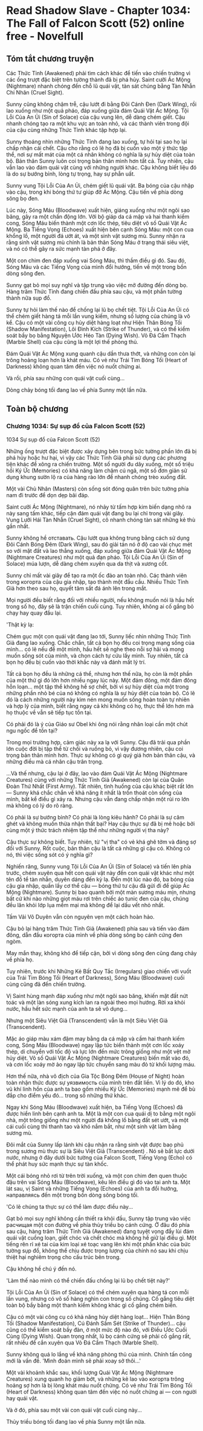 # Read Shadow Slave - Chapter 1034: The Fall of Falcon Scott (52) online free - Novelfull

## Tóm tắt chương truyện

Các Thức Tỉnh (Awakened) phải tìm cách khác để tiến vào chiến trường vì các ống trượt đặc biệt trên tường thành đã bị phá hủy. Saint cưỡi Ác Mộng (Nightmare) nhanh chóng đến chỗ lũ quái vật, tàn sát chúng bằng Tàn Nhẫn Chi Nhãn (Cruel Sight).

Sunny cũng không chậm trễ, cậu lướt đi bằng Đôi Cánh Đen (Dark Wing), rồi lao xuống như một quả pháo, đáp xuống giữa đám Quái Vật Ác Mộng. Tội Lỗi Của An Ủi (Sin of Solace) của cậu vung lên, dễ dàng chém giết. Cậu nhanh chóng tạo ra một khu vực an toàn nhỏ, và các thành viên trong đội của cậu cùng những Thức Tỉnh khác tập hợp lại.

Sunny thoáng nhìn những Thức Tỉnh đang lao xuống, tự hỏi tại sao họ lại chấp nhận cái chết. Cậu cho rằng có lẽ họ đã bị cuốn vào một ý thức tập thể, nơi sự mất mát của một cá nhân không có nghĩa là sự hủy diệt của toàn bộ. Bản thân Sunny luôn coi trọng bản thân mình hơn tất cả. Tuy nhiên, cậu vẫn lao vào đám quái vật cùng với những người khác. Cậu không biết liệu đó là do sự bướng bỉnh, lòng tự trọng, hay sự phẫn uất.

Sunny vung Tội Lỗi Của An Ủi, chém giết lũ quái vật. Ba bóng của cậu nhập vào cậu, trong khi bóng thứ tư giúp đỡ Ác Mộng. Cậu tiến về phía dòng sông bọ đen.

Lúc này, Sóng Máu (Bloodwave) xuất hiện, giáng xuống như một ngôi sao băng, gây ra một chấn động lớn. Với bộ giáp da cá mập và hai thanh kiếm cong, Sóng Máu biến thành một cơn lốc thép, tiêu diệt vô số Quái Vật Ác Mộng. Ba Tiếng Vọng (Echoes) xuất hiện bên cạnh Sóng Máu: một con cua khổng lồ, một người đá ướt át, và một sinh vật sương mù. Sunny nhận ra rằng sinh vật sương mù chính là bản thân Sóng Máu ở trạng thái siêu việt, và nó có thể gây ra sức mạnh tàn phá ở đây.

Một con chim đen đáp xuống vai Sóng Máu, thì thầm điều gì đó. Sau đó, Sóng Máu và các Tiếng Vọng của mình đổi hướng, tiến về một trong bốn dòng sông đen.

Sunny gạt bỏ mọi suy nghĩ và tập trung vào việc mở đường đến dòng bọ. Hàng trăm Thức Tỉnh đang chiến đấu phía sau cậu, và một phần tường thành nữa sụp đổ.

Sunny tự hỏi làm thế nào để chống lại lũ bọ chết tiệt. Tội Lỗi Của An Ủi có thể chém giết hàng tá mỗi lần vung kiếm, nhưng số lượng của chúng là vô kể. Cậu có một vài công cụ hủy diệt hàng loạt như Hiện Thân Bóng Tối (Shadow Manifestation), Lôi Đình Kích (Strike of Thunder), và có thể kiểm soát bầy bọ bằng Nguyện Ước Héo Tàn (Dying Wish). Vỏ Đá Cẩm Thạch (Marble Shell) của cậu cũng là một lợi thế phòng thủ.

Đám Quái Vật Ác Mộng xung quanh cậu dần thưa thớt, và những con còn lại trông hoảng loạn hơn là khát máu. Có vẻ như Trái Tim Bóng Tối (Heart of Darkness) không quan tâm đến việc nó nuốt chửng ai.

Và rồi, phía sau những con quái vật cuối cùng...

Dòng chảy bóng tối đang lao về phía Sunny một lần nữa.

## Toàn bộ chương

### Chương 1034: Sự sụp đổ của Falcon Scott (52)

1034 Sự sụp đổ của Falcon Scott (52)

Những ống trượt đặc biệt được xây dựng bên trong bức tường phần lớn đã bị phá hủy hoặc hư hại, vì vậy các Thức Tỉnh Giả phải sử dụng các phương tiện khác để xông ra chiến trường. Một số người đu dây xuống, một số triệu hồi Ký Ức (Memories) có khả năng làm chậm cú ngã, một số đơn giản sử dụng khung sườn lộ ra của hàng rào lớn để nhanh chóng trèo xuống đất.

Một vài Chủ Nhân (Masters) còn sống sót đóng quân trên bức tường phía nam đi trước để dọn dẹp bãi đáp.

Saint cưỡi Ác Mộng (Nightmare), nó nhảy từ tấm hợp kim biến dạng nhô ra này sang tấm khác, tiếp cận đám quái vật đang bu lại chỉ trong vài giây. Vung Lưỡi Hái Tàn Nhẫn (Cruel Sight), cô nhanh chóng tàn sát những kẻ thù gần nhất.

Sunny không hề отставать. Cậu lướt qua không trung bằng cách sử dụng Đôi Cánh Bóng Đêm (Dark Wing), sau đó giải tán nó ở độ cao vài chục mét so với mặt đất và lao thẳng xuống, đáp xuống giữa đám Quái Vật Ác Mộng (Nightmare Creatures) như một quả đạn pháo. Tội Lỗi Của An Ủi (Sin of Solace) múa lượn, dễ dàng chém xuyên qua da thịt và xương cốt.

Sunny chỉ mất vài giây để tạo ra một ốc đảo an toàn nhỏ. Các thành viên trong когорта của cậu gia nhập, tạo thành một đầu cầu. Nhiều Thức Tỉnh Giả hơn theo sau họ, quyết tâm sắt đá ánh lên trong mắt.

Mọi người đều biết rằng đối với nhiều người, nếu không muốn nói là hầu hết trong số họ, đây sẽ là trận chiến cuối cùng. Tuy nhiên, không ai cố gắng bỏ chạy hay quay đầu lại.

'Thật kỳ lạ:

Chém gục một con quái vật đang lao tới, Sunny liếc nhìn những Thức Tỉnh Giả đang lao xuống. Chắc chắn, tất cả bọn họ đều coi trọng mạng sống của mình... có lẽ nếu để một mình, hầu hết sẽ nghe theo nỗi sợ hãi và mong muốn sống sót của mình, và chọn cách tự cứu lấy mình. Tuy nhiên, tất cả bọn họ đều bị cuốn vào thời khắc này và đánh mất lý trí.

Tất cả bọn họ đều là những cá thể, nhưng hơn thế nữa, họ còn là một phần của một thứ gì đó lớn hơn nhiều ngay lúc này. Một đám đông, một đám đông hỗn loạn... một tập thể không hề sợ chết, bởi vì sự hủy diệt của một trong những phần nhỏ bé của nó không có nghĩa là sự hủy diệt của toàn bộ. Có lẽ đó là cách những người này kìm nén mong muốn sống hoàn toàn tự nhiên và hợp lý của mình, biết rằng ngay cả khi không có họ, thực thể lớn hơn mà họ thuộc về vẫn sẽ tiếp tục tồn tại.

Có phải đó là ý của Giáo sư Obel khi ông nói rằng nhân loại cần một chút ngu ngốc để tồn tại?

Trong mọi trường hợp, cảm giác này xa lạ với Sunny. Cậu đã trải qua phần lớn cuộc đời bị tập thể từ chối và ruồng bỏ, vì vậy đương nhiên, cậu coi trọng bản thân mình hơn. Thực sự không có gì quý giá hơn bản thân cậu, và những điều mà cá nhân cậu trân trọng.

...Và thế nhưng, cậu lại ở đây, lao vào đám Quái Vật Ác Mộng (Nightmare Creatures) cùng với những Thức Tỉnh Giả (Awakened) còn lại của Quân Đoàn Thứ Nhất (First Army). Tất nhiên, tình huống của cậu khác biệt rất lớn — Sunny khá chắc chắn về khả năng ít nhất là trốn thoát còn sống của mình, bất kể điều gì xảy ra. Nhưng cậu vẫn đang chấp nhận một rủi ro lớn mà không có lý do rõ ràng.

Có phải là sự bướng bỉnh? Có phải là lòng kiêu hãnh? Có phải là sự căm ghét và không muốn thừa nhận thất bại? Hay cậu thực sự đã bị mê hoặc bởi cùng một ý thức trách nhiệm tập thể như những người vị tha này?

Cậu thực sự không biết. Tuy nhiên, từ "vị tha" có vẻ khá ghê tởm và đáng sợ đối với Sunny. Rốt cuộc, bản thân cậu là tất cả những gì cậu có. Không có nó, thì việc sống sót có ý nghĩa gì?

Nghiến răng, Sunny vung Tội Lỗi Của An Ủi (Sin of Solace) và tiến lên phía trước, chém xuyên qua hết con quái vật này đến con quái vật khác như một tên đồ tể tàn nhẫn, duyên dáng đến kỳ lạ. Đến một lúc nào đó, ba bóng của cậu gia nhập, quấn lấy cơ thể cậu — bóng thứ tư cậu đã gửi đi để giúp Ác Mộng (Nightmare). Sunny bị bao quanh bởi một màn sương máu mịn, nhưng bất cứ khi nào những giọt máu rơi trên chiếc áo tunic đen của cậu, chúng đều lăn khỏi lớp lụa mềm mại mà không để lại dấu vết nhỏ nhất.

Tấm Vải Vô Duyên vẫn còn nguyên vẹn một cách hoàn hảo.

Cậu bỏ lại hàng trăm Thức Tỉnh Giả (Awakened) phía sau và tiến vào đám đông, dẫn đầu когорта của mình về phía dòng sông bọ cánh cứng đen ngòm.

May mắn thay, không khó để tiếp cận, bởi vì dòng sông đen cũng đang chảy về phía họ.

Tuy nhiên, trước khi Những Kẻ Bất Quy Tắc (Irregulars) giao chiến với vuốt của Trái Tim Bóng Tối (Heart of Darkness), Sóng Máu (Bloodwave) cuối cùng cũng đã đến chiến trường.

Vị Saint hùng mạnh đáp xuống như một ngôi sao băng, khiến mặt đất nứt toác và một làn sóng xung kích lan ra ngoài theo mọi hướng. Rời xa khỏi nước, hầu hết sức mạnh của anh ta sẽ vô dụng...

Nhưng một Siêu Việt Giả (Transcendent) vẫn là một Siêu Việt Giả (Transcendent).

Mặc áo giáp màu xám đậm may bằng da cá mập và cầm hai thanh kiếm cong, Sóng Máu (Bloodwave) ngay lập tức biến thành một cơn lốc xoáy thép, di chuyển với tốc độ và lực lớn đến mức trông giống như một vệt mờ hủy diệt. Vô số Quái Vật Ác Mộng (Nightmare Creatures) biến mất vào đó, và cơn lốc xoáy mờ ảo ngay lập tức chuyển sang màu đỏ từ khối lượng máu.

Hơn thế nữa, nhà vô địch của Gia Tộc Bóng Đêm (House of Night) hoàn toàn nhận thức được sự уязвимость của mình trên đất liền. Vì lý do đó, kho vũ khí linh hồn của anh ta bao gồm nhiều Ký Ức (Memories) mạnh mẽ để bù đắp cho điểm yếu đó... trong số những thứ khác.

Ngay khi Sóng Máu (Bloodwave) xuất hiện, ba Tiếng Vọng (Echoes) đã được hiển linh bên cạnh anh ta. Một là một con cua quái dị to bằng một ngôi nhà, một trông giống như một người đá khổng lồ bằng đất sét ướt, và một cái cuối cùng thì thanh tao và khó nắm bắt, như một sinh vật làm bằng sương mù.

Đôi mắt của Sunny lấp lánh khi cậu nhận ra rằng sinh vật được bao phủ trong sương mù thực sự là Siêu Việt Giả (Transcendent) . Nó sẽ bất lực dưới nước, nhưng ở đây dưới bức tường của Falcon Scott, Tiếng Vọng (Echo) có thể phát huy sức mạnh thực sự tàn khốc.

Một cái bóng nhỏ rơi từ trên trời xuống, và một con chim đen quen thuộc đậu trên vai Sóng Máu (Bloodwave), kêu lên điều gì đó vào tai anh ta. Một lát sau, vị Saint và những Tiếng Vọng (Echoes) của anh ta đổi hướng, направляясь đến một trong bốn dòng sông bóng tối.

'Có lẽ chúng ta thực sự có thể làm được điều này...

Gạt bỏ mọi suy nghĩ không cần thiết ra khỏi đầu, Sunny tập trung vào việc расчищая một con đường về phía thủy triều bọ cánh cứng. Ở đâu đó phía sau cậu, hàng trăm Thức Tỉnh Giả (Awakened) đang tuyệt vọng đẩy lùi đám quái vật cuồng loạn, giết chóc và chết chóc mà không hề giữ lại điều gì. Một tiếng rên rỉ xé tai của kim loại xé toạc vang lên khi một phần khác của bức tường sụp đổ, không thể chịu được trọng lượng của chính nó sau khi chịu thiệt hại nghiêm trọng cho cấu trúc bên trong.

Cậu không hề chú ý đến nó.

'Làm thế nào mình có thể chiến đấu chống lại lũ bọ chết tiệt này?'

Tội Lỗi Của An Ủi (Sin of Solace) có thể chém xuyên qua hàng tá con mỗi lần vung, nhưng có vô số hàng nghìn con trong số chúng. Cố gắng tiêu diệt toàn bộ bầy bằng một thanh kiếm không khác gì cố gắng chém biển.

Cậu có một vài công cụ có khả năng hủy diệt hàng loạt... Hiện Thân Bóng Tối (Shadow Manifestation), Cú Đánh Sấm Sét (Strike of Thunder)... cậu cũng có thể kiểm soát bầy đàn, ở một mức độ nào đó, với Điều Ước Cuối Cùng (Dying Wish). Quan trọng nhất, lũ bọ cánh cứng sẽ phải cố gắng rất, rất nhiều để cắn xuyên qua Vỏ Đá Cẩm Thạch (Marble Shell).

Sunny không quá lo lắng về khả năng phòng thủ của mình. Chính tấn công mới là vấn đề. 'Mình đoán mình sẽ phải xoay sở thôi...'

Một vài khoảnh khắc sau, khối lượng Quái Vật Ác Mộng (Nightmare Creatures) xung quanh họ giảm bớt, và những kẻ lao vào когорта trông hoảng sợ hơn là bị lòng khát máu nuốt chửng. Có vẻ như Trái Tim Bóng Tối (Heart of Darkness) không quan tâm đến việc nó nuốt chửng ai — con người hay quái vật.

Và ở đó, phía sau một vài con quái vật cuối cùng này...

Thủy triều bóng tối đang lao về phía Sunny một lần nữa.